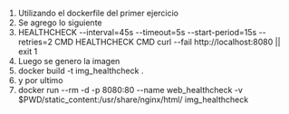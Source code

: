 1. Utilizando el dockerfile del primer ejercicio
2. Se agrego lo siguiente
3. HEALTHCHECK  --interval=45s --timeout=5s --start-period=15s --retries=2 CMD HEALTHCHECK CMD curl --fail http://localhost:8080 || exit 1  
4. Luego se genero la imagen
5. docker build -t img_healthcheck .
6. y por ultimo
7. docker run --rm -d -p 8080:80  --name web_healthcheck -v $PWD/static_content:/usr/share/nginx/html/ img_healthcheck
